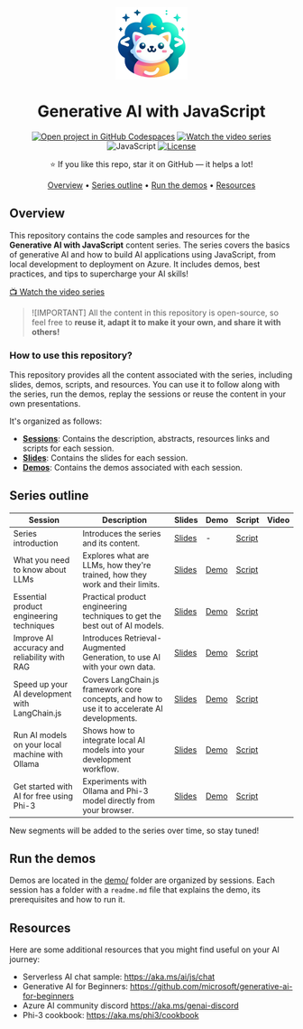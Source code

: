 <div align="center">

<img src="./logo.png" alt="" align="center" height="128" />

# Generative AI with JavaScript

[![Open project in GitHub Codespaces](https://img.shields.io/badge/Codespaces-Open-blue?style=flat-square&logo=github)](https://codespaces.new/Azure-Samples/generative-ai-with-javascript?hide_repo_select=true&ref=main&quickstart=true)
[![Watch the video series](https://img.shields.io/badge/YouTube-d95652.svg?style=flat-square&logo=youtube)](https://www.youtube.com/watch?v=nYXSKs8qMY8&list=PLI7iePan8aH7FRDmefj-NAnoxM9V0USZm&index=3)
![JavaScript](https://img.shields.io/badge/JavaScript-yellow?style=flat-square&logo=javascript&logoColor=white)
[![License](https://img.shields.io/badge/License-MIT-orange?style=flat-square)](LICENSE)

⭐ If you like this repo, star it on GitHub — it helps a lot!

[Overview](#overview) • [Series outline](#series-outline) • [Run the demos](#run-the-demos) • [Resources](#resources)

</div>

## Overview

This repository contains the code samples and resources for the **Generative AI with JavaScript** content series. The series covers the basics of generative AI and how to build AI applications using JavaScript, from local development to deployment on Azure. It includes demos, best practices, and tips to supercharge your AI skills!

[📺 Watch the video series](https://aka.ms/genai-js)

> ![IMPORTANT]
> All the content in this repository is open-source, so feel free to **reuse it, adapt it to make it your own, and share it with others!**

### How to use this repository?

This repository provides all the content associated with the series, including slides, demos, scripts, and resources.
You can use it to follow along with the series, run the demos, replay the sessions or reuse the content in your own presentations.

It's organized as follows:
- [**Sessions**](sessions/): Contains the description, abstracts, resources links and scripts for each session.
- [**Slides**](slides/): Contains the slides for each session.
- [**Demos**](demos/): Contains the demos associated with each session.

## Series outline

| Session | Description | Slides | Demo | Script | Video |
|---------|-------------|--------|------|--------|-------|
| Series introduction | Introduces the series and its content. | [Slides](slides/00-intro.pptx) | - | [Script](sessions/00-intro.md) |  |
| What you need to know about LLMs | Explores what are LLMs, how they're trained, how they work and their limits. | [Slides](slides/01-basics.pptx) | [Demo](demos/01-llms/) | [Script](sessions/01-basics.md) |  |
| Essential product engineering techniques | Practical product engineering techniques to get the best out of AI models. | [Slides](slides/02-prompt-engineering.pptx) | [Demo](demos/02-prompt-engineering/) | [Script](sessions/02-prompt-engineering.md) |  |
| Improve AI accuracy and reliability with RAG | Introduces Retrieval-Augmented Generation, to use AI with your own data. | [Slides](slides/03-rag.pptx) | [Demo](demos/03-rag/) | [Script](sessions/03-rag.md) |  |
| Speed up your AI development with LangChain.js | Covers LangChain.js framework core concepts, and how to use it to accelerate AI developments. | [Slides](slides/04-langchainjs.pptx) | [Demo](demos/04-langchainjs/) | [Script](sessions/04-langchainjs.md) |  |
| Run AI models on your local machine with Ollama | Shows how to integrate local AI models into your development workflow. | [Slides](slides/05-local-models.pptx) | [Demo](demos/05-local-models/) | [Script](sessions/05-local-models.md) |  |
| Get started with AI for free using Phi-3 | Experiments with Ollama and Phi-3 model directly from your browser. | [Slides](slides/06-playground.pptx) | [Demo](demos/06-playground/) | [Script](sessions/06-playground.md) |  |

New segments will be added to the series over time, so stay tuned!

## Run the demos

Demos are located in the [demo/](demos/) folder are organized by sessions. Each session has a folder with a `readme.md` file that explains the demo, its prerequisites and how to run it.

## Resources

Here are some additional resources that you might find useful on your AI journey:
- Serverless AI chat sample: https://aka.ms/ai/js/chat
- Generative AI for Beginners: https://github.com/microsoft/generative-ai-for-beginners
- Azure AI community discord https://aka.ms/genai-discord
- Phi-3 cookbook: https://aka.ms/phi3/cookbook
